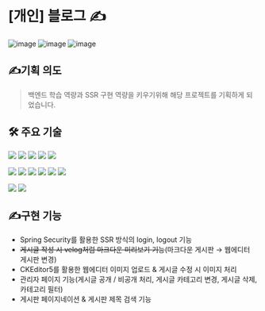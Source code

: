 # [개인] 블로그 ✍️

![image](https://img1.daumcdn.net/thumb/R1280x0/?scode=mtistory2&fname=https%3A%2F%2Fblog.kakaocdn.net%2Fdn%2FbQVd1N%2FbtsIzrtuk9d%2Fdj5hLUCvXnUfkj0JNNRDJk%2Fimg.png)
![image](https://img1.daumcdn.net/thumb/R1280x0/?scode=mtistory2&fname=https%3A%2F%2Fblog.kakaocdn.net%2Fdn%2FyBHWA%2FbtsIzMqC3qm%2FyDQAKru5WqKdU6hoDtUIBK%2Fimg.png)
![image](https://img1.daumcdn.net/thumb/R1280x0/?scode=mtistory2&fname=https%3A%2F%2Fblog.kakaocdn.net%2Fdn%2FsgFLp%2FbtsIyJuCPyL%2FJQOe18lEJBrSZiieAV3Cd1%2Fimg.png)

<!-- ### 📅 프로젝트 기간 2024.02.07 ~ 2024.02.19 -->

## ✍️기획 의도
> 백엔드 학습 역량과 SSR 구현 역량을 키우기위해 해당 프로젝트를 기획하게 되었습니다. <br>

## 🛠️ 주요 기술
<img src="https://img.shields.io/badge/SPRING BOOT-6DB33F?style=for-the-badge&logo=Spring Boot&logoColor=white"/></a>
<img src="https://img.shields.io/badge/SPRING SECURITY-6DB33F?style=for-the-badge&logo=Spring Security&logoColor=white"/></a>
<img src="https://img.shields.io/badge/MARIA DB-003545?style=for-the-badge&logo=MariaDB&logoColor=white"/></a>
<img src="https://img.shields.io/badge/THYMELEAF-005F0F?style=for-the-badge&logo=Thymeleaf&logoColor=white"/></a>
<img src="https://img.shields.io/badge/MYBATIS-d1180b?style=for-the-badge&logo=&logoColor=white"/></a>

<img src="https://img.shields.io/badge/HTML5-E34F26?style=for-the-badge&logo=HTML5&logoColor=white"/></a>
<img src="https://img.shields.io/badge/CSS3-1572B6?style=for-the-badge&logo=CSS3&logoColor=white"/></a>
<img src="https://img.shields.io/badge/JAVASCRIPT-F7DF1E?style=for-the-badge&logo=JavaScript&logoColor=black"/></a>
<img src="https://img.shields.io/badge/JQUERY-0769AD?style=for-the-badge&logo=jQuery&logoColor=white"/></a>
<img src="https://img.shields.io/badge/BOOTSTRAP-7952B3?style=for-the-badge&logo=Bootstrap&logoColor=white"/></a>
<img src="https://img.shields.io/badge/CKEditor5-0287D0?style=for-the-badge&logo=CkEditor4&logoColor=ffffff"/></a>
<!--
<img src="https://img.shields.io/badge/MARKDOWN-000000?style=for-the-badge&logo=Markdown&logoColor=white"/></a>
<img src="https://img.shields.io/badge/PRISM JS-ffffff?style=for-the-badge&logo=&logoColor=000000"/></a>
-->

<img src="https://img.shields.io/badge/INTELIJ IDEA-black?style=for-the-badge&logo=Intellij IDEA&logoColor=white"/></a>
<img src="https://img.shields.io/badge/ERD CLOUD-8D8BD9?style=for-the-badge&logoColor=white"/></a>
<!-- <img src="https://img.shields.io/badge/OBSIDIAN-7C3AED?style=for-the-badge&logo=Obsidian&logoColor=white"/></a> -->


## ✍️구현 기능
- Spring Security를 활용한 SSR 방식의 login, logout 기능
- ~~게시글 작성 시 velog처럼 마크다운 미리보기 기능~~(마크다운 게시판 → 웹에디터 게시판 변경)
- CKEditor5를 활용한 웹에디터 이미지 업로드 & 게시글 수정 시 이미지 처리
- 관리자 페이지 기능(게시글 공개 / 비공개 처리, 게시글 카테고리 변경, 게시글 삭제, 카테고리 필터)
- 게시판 페이지네이션 & 게시판 제목 검색 기능
